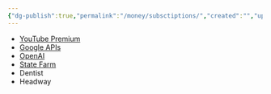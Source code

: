 ```yaml
---
{"dg-publish":true,"permalink":"/money/subsctiptions/","created":"","updated":""}
---
```



- [YouTube Premium](https://pay.google.com/)
- [Google APIs](https://console.cloud.google.com/billing/01DABE-E15B7B-415451/manage?project=job-location-calculator)
- [OpenAI](https://platform.openai.com/account/usage)
- [State Farm](https://financials.statefarm.com/digital-pay/managePaymentPlans)
- Dentist
- Headway